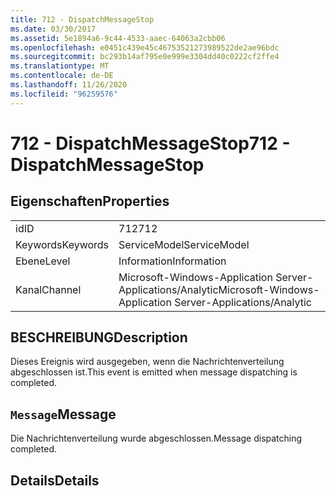 ```yaml
---
title: 712 - DispatchMessageStop
ms.date: 03/30/2017
ms.assetid: 5e1894a6-9c44-4533-aaec-64063a2cbb06
ms.openlocfilehash: e0451c439e45c46753521273989522de2ae96bdc
ms.sourcegitcommit: bc293b14af795e0e999e3304dd40c0222cf2ffe4
ms.translationtype: MT
ms.contentlocale: de-DE
ms.lasthandoff: 11/26/2020
ms.locfileid: "96259576"
---
```

# <a name="712---dispatchmessagestop"></a><span data-ttu-id="b4e10-102">712 - DispatchMessageStop</span><span class="sxs-lookup"><span data-stu-id="b4e10-102">712 - DispatchMessageStop</span></span>

## <a name="properties"></a><span data-ttu-id="b4e10-103">Eigenschaften</span><span class="sxs-lookup"><span data-stu-id="b4e10-103">Properties</span></span>  
  
|||  
|-|-|  
|<span data-ttu-id="b4e10-104">id</span><span class="sxs-lookup"><span data-stu-id="b4e10-104">ID</span></span>|<span data-ttu-id="b4e10-105">712</span><span class="sxs-lookup"><span data-stu-id="b4e10-105">712</span></span>|  
|<span data-ttu-id="b4e10-106">Keywords</span><span class="sxs-lookup"><span data-stu-id="b4e10-106">Keywords</span></span>|<span data-ttu-id="b4e10-107">ServiceModel</span><span class="sxs-lookup"><span data-stu-id="b4e10-107">ServiceModel</span></span>|  
|<span data-ttu-id="b4e10-108">Ebene</span><span class="sxs-lookup"><span data-stu-id="b4e10-108">Level</span></span>|<span data-ttu-id="b4e10-109">Information</span><span class="sxs-lookup"><span data-stu-id="b4e10-109">Information</span></span>|  
|<span data-ttu-id="b4e10-110">Kanal</span><span class="sxs-lookup"><span data-stu-id="b4e10-110">Channel</span></span>|<span data-ttu-id="b4e10-111">Microsoft-Windows-Application Server-Applications/Analytic</span><span class="sxs-lookup"><span data-stu-id="b4e10-111">Microsoft-Windows-Application Server-Applications/Analytic</span></span>|  
  
## <a name="description"></a><span data-ttu-id="b4e10-112">BESCHREIBUNG</span><span class="sxs-lookup"><span data-stu-id="b4e10-112">Description</span></span>  

 <span data-ttu-id="b4e10-113">Dieses Ereignis wird ausgegeben, wenn die Nachrichtenverteilung abgeschlossen ist.</span><span class="sxs-lookup"><span data-stu-id="b4e10-113">This event is emitted when message dispatching is completed.</span></span>  
  
## <a name="message"></a><span data-ttu-id="b4e10-114">`Message`</span><span class="sxs-lookup"><span data-stu-id="b4e10-114">Message</span></span>  

 <span data-ttu-id="b4e10-115">Die Nachrichtenverteilung wurde abgeschlossen.</span><span class="sxs-lookup"><span data-stu-id="b4e10-115">Message dispatching completed.</span></span>  
  
## <a name="details"></a><span data-ttu-id="b4e10-116">Details</span><span class="sxs-lookup"><span data-stu-id="b4e10-116">Details</span></span>
